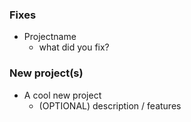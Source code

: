 ### Fixes
  - Projectname 
    - what did you fix?

### New project(s)
  - A cool new project
    - (OPTIONAL) description / features
